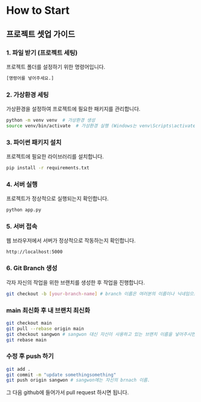 # How to Start

## 프로젝트 셋업 가이드

### 1. 파일 받기 (프로젝트 세팅)

프로젝트 폴더를 설정하기 위한 명령어입니다.

```sh
[명령어를 넣어주세요.]
```

### 2. 가상환경 세팅

가상환경을 설정하여 프로젝트에 필요한 패키지를 관리합니다.

```sh
python -m venv venv  # 가상환경 생성
source venv/bin/activate  # 가상환경 실행 (Windows는 venv\Scripts\activate)
```

### 3. 파이썬 패키지 설치

프로젝트에 필요한 라이브러리를 설치합니다.

```sh
pip install -r requirements.txt
```

### 4. 서버 실행

프로젝트가 정상적으로 실행되는지 확인합니다.

```sh
python app.py
```

### 5. 서버 접속

웹 브라우저에서 서버가 정상적으로 작동하는지 확인합니다.

```
http://localhost:5000
```

### 6. Git Branch 생성

각자 자신의 작업을 위한 브랜치를 생성한 후 작업을 진행합니다.

```sh
git checkout -b [your-branch-name] # branch 이름은 여러분의 이름이나 닉네임으로 해주세요.
```

### main 최신화 후 내 브랜치 최신화

```sh
git checkout main
git pull --rebase origin main
git checkout sangwon # sangwon 대신 자신이 사용하고 있는 브랜치 이름을 넣어주시면 됩니다!
git rebase main
```

### 수정 후 push 하기

```sh
git add .
git commit -m "update somethingsomething"
git push origin sangwon # sangwon에는 자신의 brnach 이름.
```

그 다음 github에 들어가서 pull request 하시면 됩니다.
